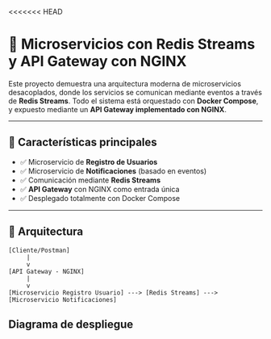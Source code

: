 <<<<<<< HEAD
# 🧩 Microservicios con Redis Streams y API Gateway con NGINX

Este proyecto demuestra una arquitectura moderna de microservicios desacoplados, donde los servicios se comunican mediante eventos a través de **Redis Streams**. Todo el sistema está orquestado con **Docker Compose**, y expuesto mediante un **API Gateway implementado con NGINX**.

---

## 🚀 Características principales

- ✅ Microservicio de **Registro de Usuarios**
- ✅ Microservicio de **Notificaciones** (basado en eventos)
- ✅ Comunicación mediante **Redis Streams**
- ✅ **API Gateway** con NGINX como entrada única
- ✅ Desplegado totalmente con Docker Compose

---

## 🧱 Arquitectura

```plaintext
[Cliente/Postman] 
     |
     v
[API Gateway - NGINX]
     |
     v
[Microservicio Registro Usuario] ---> [Redis Streams] ---> [Microservicio Notificaciones]

```

## Diagrama de despliegue


